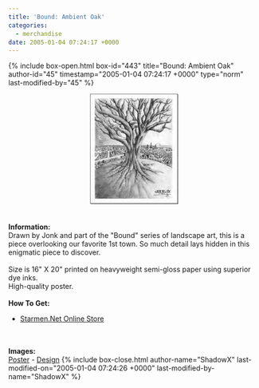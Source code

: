 ```yaml
---
title: 'Bound: Ambient Oak'
categories:
  - merchandise
date: 2005-01-04 07:24:17 +0000
---
```

{% include box-open.html box-id="443" title="Bound: Ambient Oak" author-id="45" timestamp="2005-01-04 07:24:17 +0000" type="norm" last-modified-by="45" %}
	<center>
	<img src="/merchandise/images/smn_bound_ao_title.jpg" border="0" alt="Bound: Ambient Oak" />
	</center>
	<br /><br />
	<b>Information:</b>
	<br />
	Drawn by Jonk and part of the "Bound" series of landscape art, this is a piece 
	overlooking our favorite 1st town. So much detail lays hidden in this enigmatic 
	piece to discover. 
	<br /><br />
	Size is 16" X 20" printed on heavyweight semi-gloss paper using superior dye inks.  
	High-quality poster.
	<br /><br />
	<b>How To Get:</b>
	<br />
	<ul>
	<li><a href="http://www.cafeshops.com/starmen.8909437">Starmen.Net Online Store</a></li>
	</ul>
	<br /><br />
	<b>Images:</b>
	<br />
	<a href="/merchandise/images/smn_bound_ao_poster.jpg">Poster</a> - <a href="/merchandise/images/smn_bound_ao_design.jpg">Design</a>
{% include box-close.html author-name="ShadowX" last-modified-on="2005-01-04 07:24:26 +0000" last-modified-by-name="ShadowX" %}
